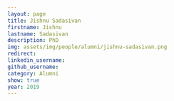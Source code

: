 ```yaml
---
layout: page
title: Jishnu Sadasivan
firstname: Jishnu
lastname: Sadasivan
description: PhD 
img: assets/img/people/alumni/jishnu-sadasivan.png
redirect: 
linkedin_username: 
github_username:
category: Alumni
show: true
year: 2019
---
```

